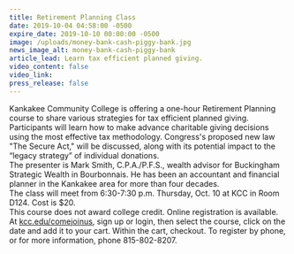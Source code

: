 ```yaml
---
title: Retirement Planning Class
date: 2019-10-04 04:58:00 -0500
expire_date: 2019-10-10 00:00:00 -0500
image: /uploads/money-bank-cash-piggy-bank.jpg
news_image_alt: money-bank-cash-piggy-bank
article_lead: Learn tax efficient planned giving.
video_content: false
video_link:
press_release: false
---
```


Kankakee Community College is offering a one-hour Retirement Planning course to share various strategies for tax efficient planned giving.<br>Participants will learn how to make advance charitable giving decisions using the most effective tax methodology. Congress's proposed new law "The Secure Act," will be discussed, along with its potential impact to the “legacy strategy” of individual donations.<br>The presenter is Mark Smith, C.P.A./P.F.S., wealth advisor for Buckingham Strategic Wealth in Bourbonnais. He has been an accountant and financial planner in the Kankakee area for more than four decades.<br>The class will meet from 6:30-7:30 p.m. Thursday, Oct. 10 at KCC in Room D124. Cost is $20.&nbsp;<br>This course does not award college credit. Online registration is available. At [kcc.edu/comejoinus](https://www.enrole.com/kcc/jsp/login.jsp), sign up or login, then select the course, click on the date and add it to your cart. Within the cart, checkout. To register by phone, or for more information, phone 815-802-8207.<br>&nbsp;
